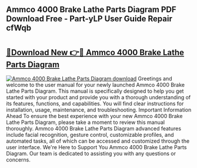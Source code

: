 ## Ammco 4000 Brake Lathe Parts Diagram PDF Download Free - Part-yLP User Guide Repair cfWqb

# <h2><a href="http://dfjpn3s.blite.top/?on=Ammco+4000+Brake+Lathe+Parts+Diagram">🔗Download New 👉🔴 Ammco 4000 Brake Lathe Parts Diagram</a></h2>

[![Ammco 4000 Brake Lathe Parts Diagram download](https://i.imgur.com/lujVjoI.png)](http://dfjpn3s.blite.top/?on=Ammco+4000+Brake+Lathe+Parts+Diagram)
Greetings and welcome to the user manual for your newly launched Ammco 4000 Brake Lathe Parts Diagram. This manual is specifically designed to help you get started with your product and provide you with a thorough understanding of its features, functions, and capabilities. You will find clear instructions for installation, usage, maintenance, and troubleshooting. Important Information Ahead To ensure the best experience with your new Ammco 4000 Brake Lathe Parts Diagram, please take a moment to review this manual thoroughly. Ammco 4000 Brake Lathe Parts Diagram advanced features include facial recognition, gesture control, customizable profiles, and automated tasks, all of which can be accessed and customized through the user interface. We're Here to Support You Ammco 4000 Brake Lathe Parts Diagram. Our team is dedicated to assisting you with any questions or concerns.
